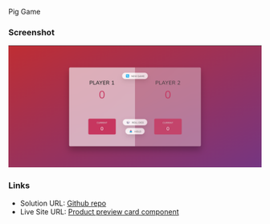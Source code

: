 Pig Game





### Screenshot

![](./screenshot_1.png)




### Links

- Solution URL: [Github repo]()
- Live Site URL: [Product preview card component]()








